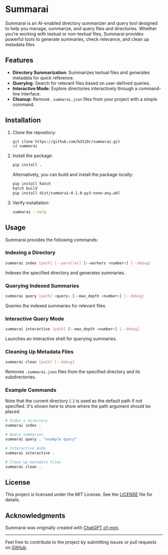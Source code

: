 
# Summarai

Summarai is an AI-enabled directory summarizer and query tool designed to help you manage, summarize, and query files and directories. Whether you're working with textual or non-textual files, Summarai provides powerful tools to generate summaries, check relevance, and clean up metadata files.

## Features
- **Directory Summarization**: Summarizes textual files and generates metadata for quick reference.
- **Querying**: Search for relevant files based on user-defined queries.
- **Interactive Mode**: Explore directories interactively through a command-line interface.
- **Cleanup**: Remove `.summarai.json` files from your project with a simple command.

## Installation

1. Clone the repository:
   ```bash
   git clone https://github.com/b33j0r/summarai.git
   cd summarai
   ```

2. Install the package:
   ```bash
   pip install .
   ```

   Alternatively, you can build and install the package locally:
   ```bash
   pip install hatch
   hatch build
   pip install dist/summarai-0.1.0-py3-none-any.whl
   ```

3. Verify installation:
   ```bash
   summarai --help
   ```

## Usage

Summarai provides the following commands:

### Indexing a Directory
```bash
summarai index [path] [--parallel] [--workers <number>] [--debug]
```
Indexes the specified directory and generates summaries.

### Querying Indexed Summaries
```bash
summarai query [path] <query> [--max_depth <number>] [--debug]
```
Queries the indexed summaries for relevant files.

### Interactive Query Mode
```bash
summarai interactive [path] [--max_depth <number>] [--debug]
```
Launches an interactive shell for querying summaries.

### Cleaning Up Metadata Files
```bash
summarai clean [path] [--debug]
```
Removes `.summarai.json` files from the specified directory and its subdirectories.

### Example Commands
Note that the current directory (`.`) is used as the default path if not specified.
It's shown here to show where the path argument should be placed.

```bash
# Index a directory
summarai index .

# Query summaries
summarai query . "example query"

# Interactive mode
summarai interactive .

# Clean up metadata files
summarai clean .
```

## License

This project is licensed under the MIT License. See the [LICENSE](LICENSE) file for details.

## Acknowledgments

Summarai was originally created with [ChatGPT o1-mini](https://openai.com/chatgpt).

---

Feel free to contribute to the project by submitting issues or pull requests on [GitHub](https://github.com/b33j0r/summarai).

